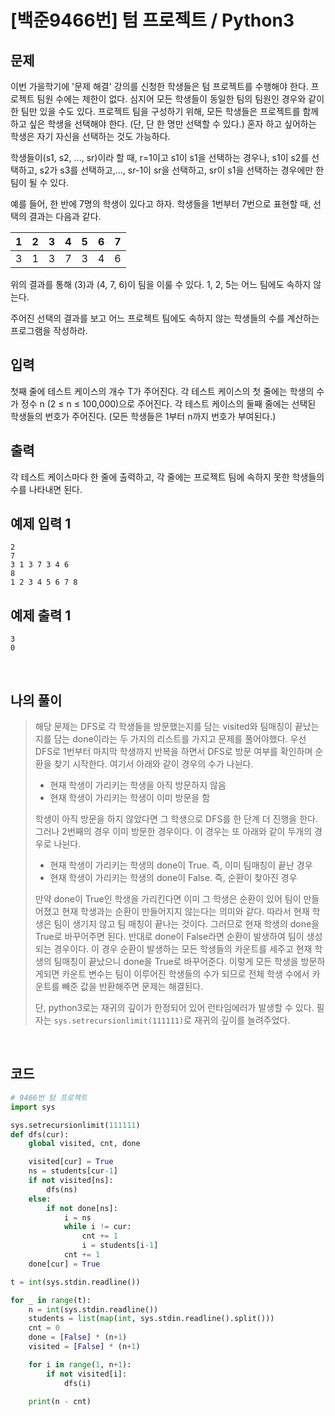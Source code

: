 # [백준9466번] 텀 프로젝트 / Python3

## 문제

이번 가을학기에 '문제 해결' 강의를 신청한 학생들은 텀 프로젝트를 수행해야 한다. 프로젝트 팀원 수에는 제한이 없다. 심지어 모든 학생들이 동일한 팀의 팀원인 경우와 같이 한 팀만 있을 수도 있다. 프로젝트 팀을 구성하기 위해, 모든 학생들은 프로젝트를 함께하고 싶은 학생을 선택해야 한다. (단, 단 한 명만 선택할 수 있다.) 혼자 하고 싶어하는 학생은 자기 자신을 선택하는 것도 가능하다.

학생들이(s1, s2, ..., sr)이라 할 때, r=1이고 s1이 s1을 선택하는 경우나, s1이 s2를 선택하고, s2가 s3를 선택하고,..., sr-1이 sr을 선택하고, sr이 s1을 선택하는 경우에만 한 팀이 될 수 있다.

예를 들어, 한 반에 7명의 학생이 있다고 하자. 학생들을 1번부터 7번으로 표현할 때, 선택의 결과는 다음과 같다.

| 1    | 2    | 3    | 4    | 5    | 6    | 7    |
| :--- | :--- | :--- | :--- | :--- | :--- | :--- |
| 3    | 1    | 3    | 7    | 3    | 4    | 6    |

위의 결과를 통해 (3)과 (4, 7, 6)이 팀을 이룰 수 있다. 1, 2, 5는 어느 팀에도 속하지 않는다.

주어진 선택의 결과를 보고 어느 프로젝트 팀에도 속하지 않는 학생들의 수를 계산하는 프로그램을 작성하라.

## 입력

첫째 줄에 테스트 케이스의 개수 T가 주어진다. 각 테스트 케이스의 첫 줄에는 학생의 수가 정수 n (2 ≤ n ≤ 100,000)으로 주어진다. 각 테스트 케이스의 둘째 줄에는 선택된 학생들의 번호가 주어진다. (모든 학생들은 1부터 n까지 번호가 부여된다.)

## 출력

각 테스트 케이스마다 한 줄에 출력하고, 각 줄에는 프로젝트 팀에 속하지 못한 학생들의 수를 나타내면 된다.

## 예제 입력 1

```
2
7
3 1 3 7 3 4 6
8
1 2 3 4 5 6 7 8
```

## 예제 출력 1

```
3
0
```

<br>

## 나의 풀이

> 해당 문제는 DFS로 각 학생들을 방문했는지를 담는 visited와 팀매칭이 끝났는지를 담는 done이라는 두 가지의 리스트를 가지고 문제를 풀어야했다. 우선 DFS로 1번부터 마지막 학생까지 반복을 하면서 DFS로 방문 여부를 확인하며 순환을 찾기 시작한다. 여기서 아래와 같이 경우의 수가 나뉜다.
>
> - 현재 학생이 가리키는 학생을 아직 방문하지 않음
> - 현재 학생이 가리키는 학생이 이미 방문을 함
>
> 학생이 아직 방문을 하지 않았다면 그 학생으로 DFS를 한 단계 더 진행을 한다. 그러나 2번째의 경우 이미 방문한 경우이다. 이 경우는 또 아래와 같이 두개의 경우로 나뉜다.
>
> - 현재 학생이 가리키는 학생의 done이 True. 즉, 이미 팀매칭이 끝난 경우
> - 현재 학생이 가리키는 학생의 done이 False. 즉, 순환이 찾아진 경우
>
> 만약 done이 True인 학생을 가리킨다면 이미 그 학생은 순환이 있어 팀이 만들어졌고 현재 학생과는 순환이 만들어지지 않는다는 의미와 같다. 따라서 현재 학생은 팀이 생기지 않고 팀 매칭이 끝나는 것이다. 그러므로 현재 학생의 done을 True로 바꾸어주면 된다. 반대로 done이 False라면 순환이 발생하여 팀이 생성되는 경우이다. 이 경우 순환이 발생하는 모든 학생들의 카운트를 세주고 현재 학생의 팀매칭이 끝났으니 done을 True로 바꾸어준다. 이렇게 모든 학생을 방문하게되면 카운트 변수는 팀이 이루어진 학생들의 수가 되므로 전체 학생 수에서 카운트를 빼준 값을 반환해주면 문제는 해결된다.
>
> 단, python3로는 재귀의 깊이가 한정되어 있어 런타임에러가 발생할 수 있다. 필자는 `sys.setrecursionlimit(111111)`로 재귀의 깊이를 늘려주었다.

<br>

## 코드

```python
# 9466번 텀 프로젝트
import sys

sys.setrecursionlimit(111111)
def dfs(cur):
    global visited, cnt, done

    visited[cur] = True
    ns = students[cur-1]
    if not visited[ns]:
        dfs(ns)
    else:
        if not done[ns]:
            i = ns
            while i != cur:
                cnt += 1
                i = students[i-1]
            cnt += 1
    done[cur] = True

t = int(sys.stdin.readline())

for _ in range(t):
    n = int(sys.stdin.readline())
    students = list(map(int, sys.stdin.readline().split()))
    cnt = 0
    done = [False] * (n+1)
    visited = [False] * (n+1)

    for i in range(1, n+1):
        if not visited[i]:
            dfs(i)

    print(n - cnt)

```

